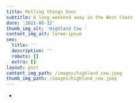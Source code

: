 ```yaml
---
title: Mulling things Over
subtitle: A long weekend away in the West Coast
date: '2021-08-12'
thumb_img_alt: 'Highland Cow '
content_img_alt: lorem-ipsum
seo:
  title: ''
  description: ''
  robots: []
  extra: []
layout: post
content_img_path: /images/highland_cow.jpeg
thumb_img_path: /images/highland_cow.jpeg
---
```

*
